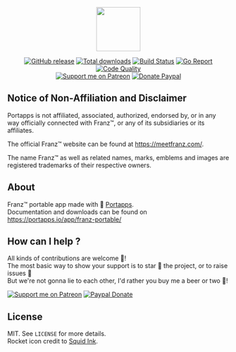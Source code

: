 <p align="center"><a href="https://portapps.io/app/franz-portable/" target="_blank"><img width="100" src="https://github.com/portapps/franz-portable/blob/master/res/papp.png"></a></p>

<p align="center">
  <a href="https://portapps.io/app/franz-portable/#download"><img src="https://img.shields.io/github/release/portapps/franz-portable.svg?style=flat-square" alt="GitHub release"></a>
  <a href="https://portapps.io/app/franz-portable/#download"><img src="https://img.shields.io/github/downloads/portapps/franz-portable/total.svg?style=flat-square" alt="Total downloads"></a>
  <a href="https://travis-ci.com/portapps/franz-portable"><img src="https://img.shields.io/travis/com/portapps/franz-portable/master.svg?style=flat-square" alt="Build Status"></a>
  <a href="https://goreportcard.com/report/github.com/portapps/franz-portable"><img src="https://goreportcard.com/badge/github.com/portapps/franz-portable?style=flat-square" alt="Go Report"></a>
  <a href="https://www.codacy.com/app/portapps/franz-portable"><img src="https://img.shields.io/codacy/grade/2a33ee1ad86f4d00acbd685c00b910db.svg?style=flat-square" alt="Code Quality"></a>
  <br /><a href="https://www.patreon.com/crazymax"><img src="https://img.shields.io/badge/donate-patreon-f96854.svg?logo=patreon&style=flat-square" alt="Support me on Patreon"></a>
  <a href="https://www.paypal.me/crazyws"><img src="https://img.shields.io/badge/donate-paypal-00457c.svg?logo=paypal&style=flat-square" alt="Donate Paypal"></a>
</p>

## Notice of Non-Affiliation and Disclaimer

Portapps is not affiliated, associated, authorized, endorsed by, or in any way officially connected with Franz™, or any of its subsidiaries or its affiliates.

The official Franz™ website can be found at https://meetfranz.com/.

The name Franz™ as well as related names, marks, emblems and images are registered trademarks of their respective owners.

## About

Franz™ portable app made with 🚀 [Portapps](https://portapps.io).<br />
Documentation and downloads can be found on https://portapps.io/app/franz-portable/

## How can I help ?

All kinds of contributions are welcome :raised_hands:!<br />
The most basic way to show your support is to star :star2: the project, or to raise issues :speech_balloon:<br />
But we're not gonna lie to each other, I'd rather you buy me a beer or two :beers:!

[![Support me on Patreon](https://portapps.io/img/donate/patreon.png)](https://www.patreon.com/crazymax) 
[![Paypal Donate](https://portapps.io/img/donate/paypal.png)](https://www.paypal.me/crazyws)

## License

MIT. See `LICENSE` for more details.<br />
Rocket icon credit to [Squid Ink](http://thesquid.ink).
